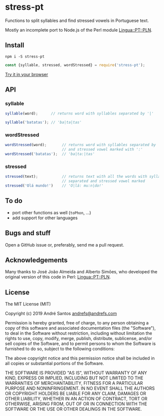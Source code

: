 # stress-pt

Functions to split syllables and find stressed vowels in Portuguese
text.

Mostly an incomplete port to Node.js of the Perl module
[Lingua::PT::PLN](https://metacpan.org/pod/Lingua::PT::PLN).

## Install

```shell
npm i -S stress-pt
```

```js
const {syllable, stressed, wordStressed} = require('stress-pt');
```

[Try it in your browser](https://npm.runkit.com/stress-pt)


## API

### syllable

```js
syllable(word);      // returns word with syllables separated by '|'

syllable('batatas'); // 'ba|ta|tas'
```

### wordStressed

```js
wordStressed(word);       // returns word with syllables separated by '|'
                          // and stressed vowel marked with ':'
wordStressed('batatas');  // 'ba|ta:|tas'
```

### stressed

```js
stressed(text);           // returns text with all the words with syllables
                          // separated and stressed vowel marked
stressed('Olá mundo!')    // 'O|lá: mu:n|do!'
```

## To do

* port other functions as well (`toPhon`, ...)
* add support for other languages

## Bugs and stuff
Open a GitHub issue or, preferably, send me a pull request.

## Acknowledgements

Many thanks to José João Almeida and Alberto Simões, who developed the
original version of this code in Perl:
[Lingua::PT::PLN](https://metacpan.org/pod/Lingua::PT::PLN).

## License

The MIT License (MIT)

Copyright (c) 2019 André Santos <andrefs@andrefs.com>

Permission is hereby granted, free of charge, to any person obtaining a copy of
this software and associated documentation files (the "Software"), to deal in
the Software without restriction, including without limitation the rights to
use, copy, modify, merge, publish, distribute, sublicense, and/or sell copies of
the Software, and to permit persons to whom the Software is furnished to do so,
subject to the following conditions:

The above copyright notice and this permission notice shall be included in all
copies or substantial portions of the Software.

THE SOFTWARE IS PROVIDED "AS IS", WITHOUT WARRANTY OF ANY KIND, EXPRESS OR
IMPLIED, INCLUDING BUT NOT LIMITED TO THE WARRANTIES OF MERCHANTABILITY, FITNESS
FOR A PARTICULAR PURPOSE AND NONINFRINGEMENT. IN NO EVENT SHALL THE AUTHORS OR
COPYRIGHT HOLDERS BE LIABLE FOR ANY CLAIM, DAMAGES OR OTHER LIABILITY, WHETHER
IN AN ACTION OF CONTRACT, TORT OR OTHERWISE, ARISING FROM, OUT OF OR IN
CONNECTION WITH THE SOFTWARE OR THE USE OR OTHER DEALINGS IN THE SOFTWARE.
